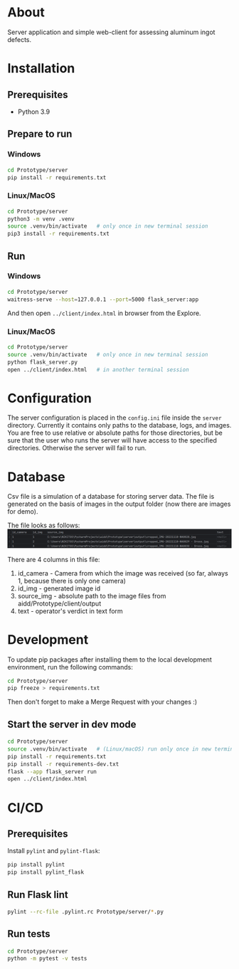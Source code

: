 # About
Server application and simple web-client for assessing aluminum ingot defects.

# Installation
## Prerequisites
- Python 3.9

## Prepare to run
### Windows
```bash
cd Prototype/server
pip install -r requirements.txt
```
### Linux/MacOS
```bash
cd Prototype/server
python3 -m venv .venv
source .venv/bin/activate   # only once in new terminal session
pip3 install -r requirements.txt
```
## Run
### Windows
```bash
cd Prototype/server
waitress-serve --host=127.0.0.1 --port=5000 flask_server:app
```
And then open `../client/index.html` in browser from the Explore.
### Linux/MacOS
```bash
cd Prototype/server
source .venv/bin/activate   # only once in new terminal session
python flask_server.py
open ../client/index.html   # in another terminal session
```
# Configuration
The server configuration is placed in the `config.ini` file inside the `server` directory.
Currently it contains only paths to the database, logs, and images. You are free to use relative or absolute paths for those directories, but be sure that the user who runs the server will have access to the specified directories. Otherwise the server will fail to run.
# Database
Csv file is a simulation of a database for storing server data.
The file is generated on the basis of images in the output folder (now there are images for demo).

The file looks as follows:
![img.png](Documentation/images/img.png)

There are 4 columns in this file:
1. id_camera - Camera from which the image was received (so far, always 1, because there is only one camera)
2. id_img - generated image id
3. source_img - absolute path to the image files from aidd/Prototype/client/output
4. text - operator's verdict in text form
# Development
To update pip packages after installing them to the local development environment, run the following commands:
```bash
cd Prototype/server
pip freeze > requirements.txt
```
Then don't forget to make a Merge Request with your changes :)
## Start the server in dev mode
```bash
cd Prototype/server
source .venv/bin/activate   # (Linux/macOS) run only once in new terminal session
pip install -r requirements.txt
pip install -r requirements-dev.txt
flask --app flask_server run
open ../client/index.html
```
# CI/CD
## Prerequisites
Install `pylint` and `pylint-flask`:
```bash
pip install pylint
pip install pylint_flask
```
## Run Flask lint
```bash
pylint --rc-file .pylint.rc Prototype/server/*.py
```
## Run tests
```bash
cd Prototype/server
python -m pytest -v tests
```
